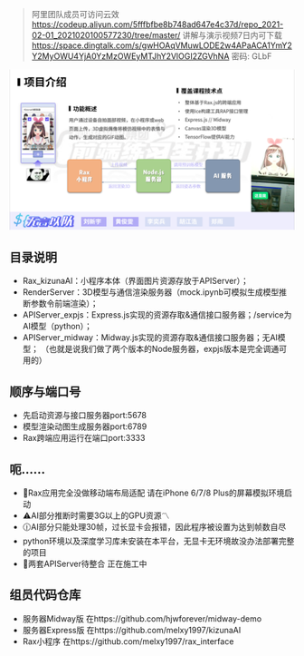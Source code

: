 > 阿里团队成员可访问云效
> https://codeup.aliyun.com/5fffbfbe8b748ad647e4c37d/repo_2021-02-01_2021020100577230/tree/master/
> 讲解与演示视频7日内可下载
>https://space.dingtalk.com/s/gwHOAqVMuwLODE2w4APaACA1YmY2Y2MyOWU4YjA0YzMzOWEyMTJhY2VlOGI2ZGVhNA 密码: GLbF

![Top](./slide.png)
## 目录说明
- Rax_kizunaAI：小程序本体（界面图片资源存放于APIServer）；
- RenderServer：3D模型与通信渲染服务器（mock.ipynb可模拟生成模型推断参数令前端渲染）；
- APIServer_expjs：Express.js实现的资源存取&通信接口服务器；/service为AI模型（python）；
- APIServer_midway：Midway.js实现的资源存取&通信接口服务器；无AI模型；
（也就是说我们做了两个版本的Node服务器，expjs版本是完全调通可用的）

## 顺序与端口号
- 先启动资源与接口服务器port:5678
- 模型渲染动图生成服务器port:6789
- Rax跨端应用运行在端口port:3333

## 呃……
- 📳Rax应用完全没做移动端布局适配 请在iPhone 6/7/8 Plus的屏幕模拟环境启动
- ⚠AI部分推断时需要3G以上的GPU资源〽
- 🕧AI部分只能处理30帧，过长显卡会报错，因此程序被设置为达到帧数自尽
- python环境以及深度学习库未安装在本平台，无显卡无环境故没办法部署完整的项目
- 🚧两套APIServer待整合 正在施工中

## 组员代码仓库
- 服务器Midway版  在https://github.com/hjwforever/midway-demo
- 服务器Express版 在https://github.com/melxy1997/kizunaAI
- Rax小程序       在https://github.com/melxy1997/rax_interface